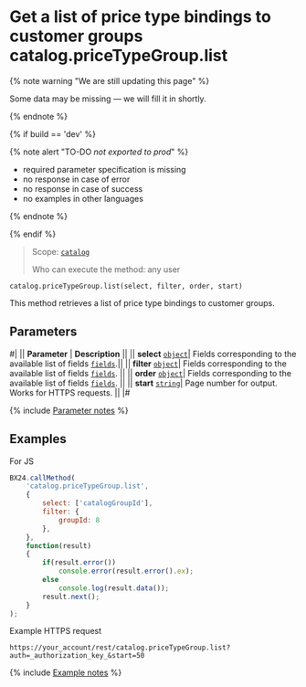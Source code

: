 # Get a list of price type bindings to customer groups catalog.priceTypeGroup.list

{% note warning "We are still updating this page" %}

Some data may be missing — we will fill it in shortly.

{% endnote %}

{% if build == 'dev' %}

{% note alert "TO-DO _not exported to prod_" %}

- required parameter specification is missing
- no response in case of error
- no response in case of success
- no examples in other languages
  
{% endnote %}

{% endif %}

> Scope: [`catalog`](../../scopes/permissions.md)
>
> Who can execute the method: any user

```http
catalog.priceTypeGroup.list(select, filter, order, start)
```

This method retrieves a list of price type bindings to customer groups.

## Parameters

#|
|| **Parameter** | **Description** ||
|| **select** 
[`object`](../../data-types.md)| Fields corresponding to the available list of fields [`fields`](catalog-price-type-group-get-fields.md).||
|| **filter** 
[`object`](../../data-types.md)| Fields corresponding to the available list of fields [`fields`](catalog-price-type-group-get-fields.md). ||
|| **order**
[`object`](../../data-types.md)| Fields corresponding to the available list of fields [`fields`](catalog-price-type-group-get-fields.md). ||
|| **start** 
[`string`](../../data-types.md)| Page number for output. Works for HTTPS requests. ||
|#

{% include [Parameter notes](../../../_includes/required.md) %}

## Examples

For JS

```javascript
BX24.callMethod(
    'catalog.priceTypeGroup.list',
    {
        select: ['catalogGroupId'],
        filter: {
            groupId: 8
        },
    },
    function(result)
    {
        if(result.error())
            console.error(result.error().ex);
        else
            console.log(result.data());
        result.next();
    }
);
```

Example HTTPS request

```
https://your_account/rest/catalog.priceTypeGroup.list?auth=_authorization_key_&start=50
```

{% include [Example notes](../../../_includes/examples.md) %}